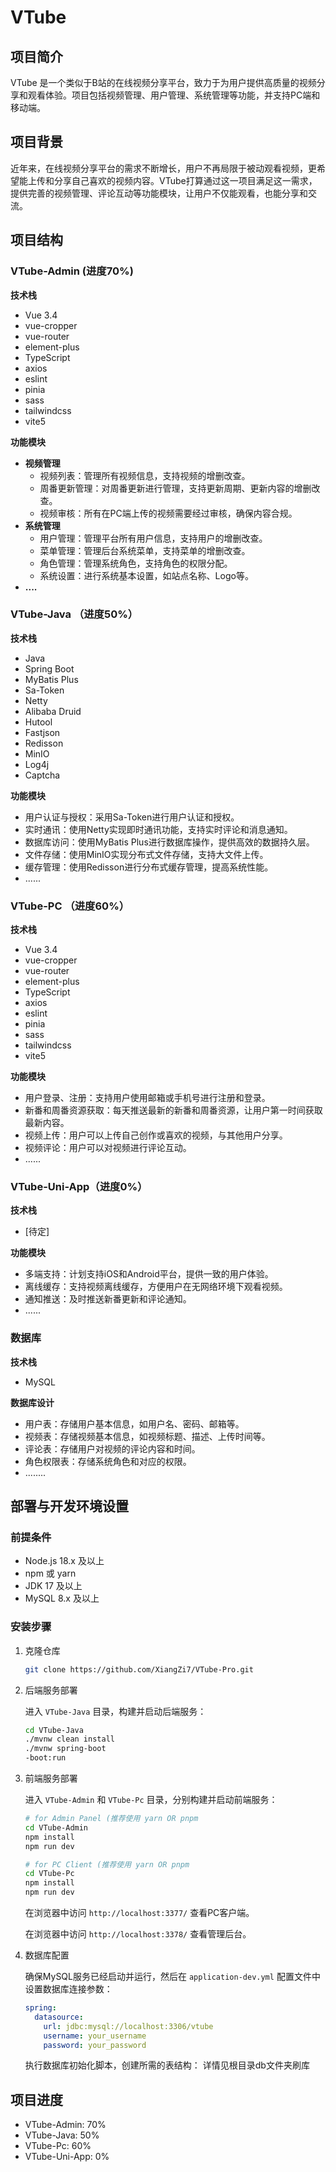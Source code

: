 # VTube

## 项目简介

VTube 是一个类似于B站的在线视频分享平台，致力于为用户提供高质量的视频分享和观看体验。项目包括视频管理、用户管理、系统管理等功能，并支持PC端和移动端。

## 项目背景

近年来，在线视频分享平台的需求不断增长，用户不再局限于被动观看视频，更希望能上传和分享自己喜欢的视频内容。VTube打算通过这一项目满足这一需求，提供完善的视频管理、评论互动等功能模块，让用户不仅能观看，也能分享和交流。

## 项目结构

### VTube-Admin (进度70%)

**技术栈**

- Vue 3.4
- vue-cropper
- vue-router
- element-plus
- TypeScript
- axios
- eslint
- pinia
- sass
- tailwindcss
- vite5

**功能模块**

- **视频管理**
    - 视频列表：管理所有视频信息，支持视频的增删改查。
    - 周番更新管理：对周番更新进行管理，支持更新周期、更新内容的增删改查。
    - 视频审核：所有在PC端上传的视频需要经过审核，确保内容合规。
- **系统管理**
    - 用户管理：管理平台所有用户信息，支持用户的增删改查。
    - 菜单管理：管理后台系统菜单，支持菜单的增删改查。
    - 角色管理：管理系统角色，支持角色的权限分配。
    - 系统设置：进行系统基本设置，如站点名称、Logo等。
- **....**
### VTube-Java （进度50%）

**技术栈**

- Java
- Spring Boot
- MyBatis Plus
- Sa-Token
- Netty
- Alibaba Druid
- Hutool
- Fastjson
- Redisson
- MinIO
- Log4j
- Captcha

**功能模块**

- 用户认证与授权：采用Sa-Token进行用户认证和授权。
- 实时通讯：使用Netty实现即时通讯功能，支持实时评论和消息通知。
- 数据库访问：使用MyBatis Plus进行数据库操作，提供高效的数据持久层。
- 文件存储：使用MinIO实现分布式文件存储，支持大文件上传。
- 缓存管理：使用Redisson进行分布式缓存管理，提高系统性能。
- ......
### VTube-PC （进度60%）

**技术栈**

- Vue 3.4
- vue-cropper
- vue-router
- element-plus
- TypeScript
- axios
- eslint
- pinia
- sass
- tailwindcss
- vite5

**功能模块**

- 用户登录、注册：支持用户使用邮箱或手机号进行注册和登录。
- 新番和周番资源获取：每天推送最新的新番和周番资源，让用户第一时间获取最新内容。
- 视频上传：用户可以上传自己创作或喜欢的视频，与其他用户分享。
- 视频评论：用户可以对视频进行评论互动。
- ......

### VTube-Uni-App（进度0%）

**技术栈**

- [待定] 

**功能模块**

- 多端支持：计划支持iOS和Android平台，提供一致的用户体验。
- 离线缓存：支持视频离线缓存，方便用户在无网络环境下观看视频。
- 通知推送：及时推送新番更新和评论通知。
- ......

### 数据库

**技术栈**

- MySQL

**数据库设计**

- 用户表：存储用户基本信息，如用户名、密码、邮箱等。
- 视频表：存储视频基本信息，如视频标题、描述、上传时间等。
- 评论表：存储用户对视频的评论内容和时间。
- 角色权限表：存储系统角色和对应的权限。
- ........

## 部署与开发环境设置

### 前提条件

- Node.js 18.x 及以上
- npm 或 yarn
- JDK 17 及以上
- MySQL 8.x 及以上

### 安装步骤

1. 克隆仓库
    ```bash
    git clone https://github.com/XiangZi7/VTube-Pro.git
    ```

2. 后端服务部署

   进入 `VTube-Java` 目录，构建并启动后端服务：
    ```bash
    cd VTube-Java
    ./mvnw clean install
    ./mvnw spring-boot
   -boot:run
    ```

3. 前端服务部署

   进入 `VTube-Admin` 和 `VTube-Pc` 目录，分别构建并启动前端服务：
    ```bash
    # for Admin Panel (推荐使用 yarn OR pnpm
    cd VTube-Admin
    npm install
    npm run dev

    # for PC Client (推荐使用 yarn OR pnpm
    cd VTube-Pc
    npm install
    npm run dev
    ```

   在浏览器中访问 `http://localhost:3377/` 查看PC客户端。

   在浏览器中访问 `http://localhost:3378/` 查看管理后台。

4. 数据库配置

   确保MySQL服务已经启动并运行，然后在 `application-dev.yml` 配置文件中设置数据库连接参数：
    ```yaml
    spring:
      datasource:
        url: jdbc:mysql://localhost:3306/vtube
        username: your_username
        password: your_password
    ```

   执行数据库初始化脚本，创建所需的表结构：
   详情见根目录db文件夹刷库
    
## 项目进度

- VTube-Admin: 70%
- VTube-Java: 50%
- VTube-Pc: 60%
- VTube-Uni-App: 0%
